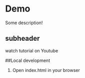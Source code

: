 # Demo

Some description!

## subheader

watch tutorial on Youtube


##Local development 

1. Open index.html in your browser
